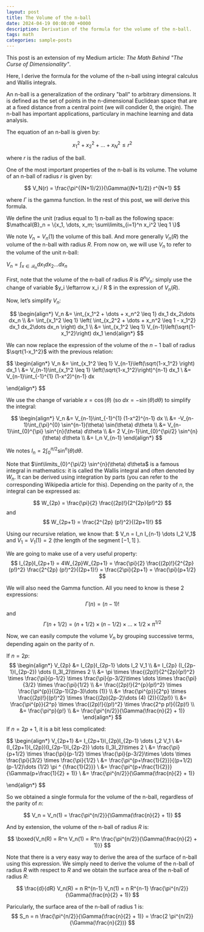 ```yaml
---
layout: post
title: The Volume of the n-ball
date: 2024-04-19 00:00:00 +0000
description: Derivation of the formula for the volume of the n-ball.
tags: math
categories: sample-posts
---
```


This post is an extension of my Medium article: *The Math Behind "The Curse of Dimensionality"*.

Here, I derive the formula for the volume of the n-ball using integral calculus and Wallis integrals.

An n-ball is a generalization of the ordinary "ball" to arbitrary dimensions. It is defined as the set of points in the n-dimensional Euclidean space that are at a fixed distance from a central point (we will condider 0, the origin). The n-ball has important applications, particulary in  machine learning and data analysis.


The equation of an n-ball is given by:

$$
x_1^2 + x_2^2 + \ldots + x_{N}^2 \leq r^2
$$

where $r$ is the radius of the ball.

One of the most important properties of the n-ball is its volume. The volume of an n-ball of radius $r$ is given by:

$$
V_N(r) = \frac{\pi^{(N+1)/2}}{\Gamma((N+1)/2)} r^{N+1}
$$

where $\Gamma$ is the gamma function. 
In the rest of this post, we will derive this formula.

We define the unit (radius equal to 1) n-ball as the following space: $\mathcal{B}_n = \{x_1, \dots, x_m; \sum\limits_{i=1}^n x_i^2 \leq 1 \}$ 

We note $V_n = V_n(1)$ the volume of this ball. And more generally $V_n(R)$ the volume of the n-ball with radius $R$. From now on, we will use $V_n$ to refer to the volume of the unit n-ball:

$V_n = \int_{x \in \mathcal{B}_n} dx_1 dx_2\dots dx_n$

First, note that the volume of the n-ball of radius $R$ is $R^n V_n$: simply use the change of variable $y_i \leftarrow x_i / R $ in the expression of $V_n(R)$.

Now, let’s simplify $V_n$:

$$
\begin{align*}
V_n &= \int_{x_1^2 + \dots + x_n^2 \leq 1} dx_1 dx_2\dots dx_n \\
 &= \int_{x_1^2 \leq 1} \left( \int_{x_2^2 + \dots + x_n^2 \leq 1 - x_1^2} dx_1 dx_2\dots dx_n \right) dx_1 \\
&=  \int_{x_1^2 \leq 1} V_{n-1}\left(\sqrt{1-x_1^2}\right) dx_1
\end{align*}
$$

We can now replace the expression of the volume of the $n-1$ ball of radius $\sqrt{1-x_1^2}$ with the previous relation:

$$
\begin{align*}
V_n &= \int_{x_1^2 \leq 1} V_{n-1}\left(\sqrt{1-x_1^2} \right) dx_1 \\
&= V_{n-1}\int_{x_1^2 \leq 1} \left(\sqrt{1-x_1^2}\right)^{n-1} dx_1 \\
&= V_{n-1}\int_{-1}^{1} (1-x^2)^{n-1} dx

\end{align*}
$$

We use the change of variable $x = \cos(\theta)$ (so $dx = -\sin(\theta) d\theta$) to simplify the integral:

$$
\begin{align*}
V_n &= V_{n-1}\int_{-1}^{1} (1-x^2)^{n-1} dx \\
&= -V_{n-1}\int_{\pi}^{0} \sin^{n-1}(\theta) \sin(\theta) d\theta \\
&= V_{n-1}\int_{0}^{\pi} \sin^{n}(\theta) d\theta \\
&= 2 V_{n-1}\int_{0}^{\pi/2} \sin^{n}(\theta) d\theta \\
&= I_n V_{n-1}
\end{align*}
$$

We notes $I_n = 2\int_{0}^{\pi/2} \sin^{n}(\theta) d\theta$.

Note that $\int\limits_{0}^{\pi/2} \sin^{n}(\theta) d\theta$ is a famous integral in mathematics: it is called the Wallis integral and often denoted by $W_n$. It can be derived using integration by parts (you can refer to the corresponding Wikipedia article for this). Depending on the parity of $n$, the integral can be expressed as:

$$
W_{2p} = \frac{\pi}{2} \frac{(2p)!}{2^{2p}(p!)^2}
$$
and 
$$
W_{2p+1} = \frac{2^{2p} (p!)^2}{(2p+1)!}
$$

Using our recursive relation, we know that:
$ V_n = I_n I_{n-1} \dots I_2 V_1$ and $V_1 = V_1(1) = 2$ (the length of the segment $[-1, 1]$ ).

We are going to make use of a very useful property:
$$
I_{2p}I_{2p+1} = 4W_{2p}W_{2p+1} = \frac{\pi}{2} \frac{(2p)!}{2^{2p}(p!)^2} \frac{2^{2p} (p!)^2}{(2p+1)!} = \frac{2\pi}{2p+1} = \frac{\pi}{p+1/2}
$$

We will also need the Gamma function. All you need to know is these 2 expressions:
$$
\Gamma(n) = (n-1)!
$$
and
$$
\Gamma(n+1/2) = (n+1/2)\times(n-1/2)\times \dots \times 1/2 \times \pi ^{1/2}
$$

Now, we can easily compute the volume $V_n$ by grouping successive terms, depending again on the parity of $n$.

If $n = 2p$:
$$
\begin{align*}
V_{2p} &= I_{2p}I_{2p-1} \dots I_2 V_1 \\
&= I_{2p} (I_{2p-1}I_{2p-2}) \dots (I_3I_2)\times 2 \\
&= \pi \times \frac{(2p)!}{2^{2p}(p!)^2} \times \frac{\pi}{p-1/2} \times \frac{\pi}{p-3/2}\times  \dots \times \frac{\pi}{3/2} \times \frac{\pi}{1/2} \\
&= \frac{(2p)!}{2^{p}(p!)^2} \times \frac{\pi^{p}}{(2p-1)(2p-3)\dots (1)} \\
&= \frac{\pi^{p}}{2^p} \times \frac{(2p)!}{(p!)^2} \times \frac{(2p)(2p-2)\dots (4) (2)}{(2p!)} \\
&= \frac{\pi^{p}}{2^p} \times \frac{(2p)!}{(p!)^2} \times \frac{2^p p!}{(2p)!} \\
&= \frac{\pi^p}{p!} \\
&= \frac{\pi^{n/2}}{\Gamma(\frac{n}{2} + 1)}
\end{align*}
$$

If $n = 2p+1$, it is a bit less complicated:

$$
\begin{align*}
V_{2p+1} &= I_{2p+1}I_{2p}I_{2p-1} \dots I_2 V_1 \\
&= (I_{2p+1}I_{2p})(I_{2p-1}I_{2p-2}) \dots (I_3I_2)\times 2 \\
&= \frac{\pi}{p+1/2} \times \frac{\pi}{p-1/2} \times \frac{\pi}{p-3/2}\times  \dots \times \frac{\pi}{3/2} \times \frac{\pi}{1/2} \\
&= \frac{\pi^{p+\frac{1}{2}}}{(p+1/2)(p-1/2)\dots (1/2) \pi ^ {\frac{1}{2}}} \\
&= \frac{\pi^{p+\frac{1}{2}}}{\Gamma(p+\frac{1}{2} + 1)} \\
&= \frac{\pi^{n/2}}{\Gamma(\frac{n}{2} + 1)}

\end{align*}
$$

So we obtained a single formula for the volume of the n-ball, regardless of the parity of $n$:

$$
V_n = V_n(1) = \frac{\pi^{n/2}}{\Gamma(\frac{n}{2} + 1)}
$$

And by extension, the volume of the n-ball of radius $R$ is:

$$
\boxed{V_n(R) = R^n V_n(1) = R^n \frac{\pi^{n/2}}{\Gamma(\frac{n}{2} + 1)}}
$$


Note that there is a very easy way to derive the area of the surface of n-ball using this expression. We simply need to derive the volume of the n-ball of radius $R$ with respect to $R$ and we obtain the surface area of the n-ball of radius $R$:

$$
\frac{d}{dR} V_n(R) = n R^{n-1} V_n(1) = n R^{n-1} \frac{\pi^{n/2}}{\Gamma(\frac{n}{2} + 1)}
$$

Paricularly, the surface area of the n-ball of radius $1$ is:
$$
S_n = n \frac{\pi^{n/2}}{\Gamma(\frac{n}{2} + 1)} = \frac{2 \pi^{n/2}}{\Gamma(\frac{n}{2})}
$$